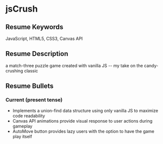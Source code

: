 # jsCrush

## Resume Keywords

JavaScript, HTML5, CSS3, Canvas API

## Resume Description

a match-three puzzle game created with vanilla JS -- my take on the candy-crushing classic

## Resume Bullets

### Current (present tense)

- Implements a union-find data structure using only vanilla JS to maximize code readability
- Canvas API animations provide visual response to user actions during gameplay
- AutoMove button provides lazy users with the option to have the game play itself
